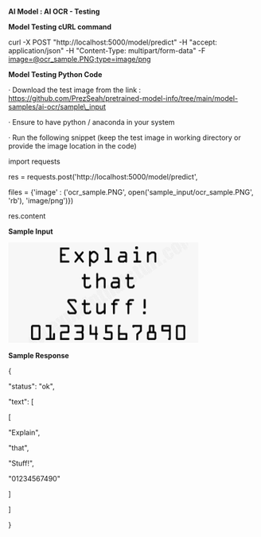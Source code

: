 
**AI Model : AI OCR - Testing**

**Model Testing cURL command**

curl -X POST "http://localhost:5000/model/predict" -H "accept: application/json" -H "Content-Type: multipart/form-data" -F [image=@ocr\_sample.PNG;type=image/png](mailto:image=@ocr_sample.PNG;type=image/png)

**Model Testing Python Code**

· Download the test image from the link :  
https://github.com/PrezSeah/pretrained-model-info/tree/main/model-samples/ai-ocr/sample\_input

· Ensure to have python / anaconda in your system

· Run the following snippet (keep the test image in working directory or provide the image location in the code)

import requests

res = requests.post('http://localhost:5000/model/predict', 

 files = {'image' : ('ocr\_sample.PNG', open('sample\_input/ocr\_sample.PNG', 'rb'), 'image/png')})

res.content  
  

**Sample Input**

![](ai-ocr-testing_files/image004.png)

**Sample Response**

{

 "status": "ok",

 "text": \[

 \[

 "Explain",

 "that",

 "Stuff!",

 "01234567490"

 \]

 \]

}